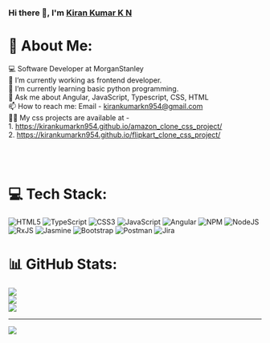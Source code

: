 ### Hi there 👋, I'm <a href="https://github.com/kirankumarkn954">Kiran Kumar K N</a>

# 💫 About Me:
💻 Software Developer at MorganStanley<br>🔭 I’m currently working as frontend developer.<br>🌱 I’m currently learning basic python programming.<br>💬 Ask me about Angular, JavaScript, Typescript, CSS, HTML<br>📫 How to reach me: Email - kirankumarkn954@gmail.com<br>👨‍💻 My css projects are available at - <br>    1. https://kirankumarkn954.github.io/amazon_clone_css_project/<br>   2. https://kirankumarkn954.github.io/flipkart_clone_css_project/<br><br><br><br>


# 💻 Tech Stack:
![HTML5](https://img.shields.io/badge/html5-%23E34F26.svg?style=for-the-badge&logo=html5&logoColor=white) 
![TypeScript](https://img.shields.io/badge/typescript-%23007ACC.svg?style=for-the-badge&logo=typescript&logoColor=white) 
![CSS3](https://img.shields.io/badge/css3-%231572B6.svg?style=for-the-badge&logo=css3&logoColor=white) 
![JavaScript](https://img.shields.io/badge/javascript-%23323330.svg?style=for-the-badge&logo=javascript&logoColor=%23F7DF1E) 
![Angular](https://img.shields.io/badge/angular-%23DD0031.svg?style=for-the-badge&logo=angular&logoColor=white) 
![NPM](https://img.shields.io/badge/NPM-%23000000.svg?style=for-the-badge&logo=npm&logoColor=white)
 ![NodeJS](https://img.shields.io/badge/node.js-6DA55F?style=for-the-badge&logo=node.js&logoColor=white)
 ![RxJS](https://img.shields.io/badge/rxjs-%23B7178C.svg?style=for-the-badge&logo=reactivex&logoColor=white)
 ![Jasmine](https://img.shields.io/badge/jasmine-%238A4182.svg?style=for-the-badge&logo=jasmine&logoColor=white)
 ![Bootstrap](https://img.shields.io/badge/bootstrap-%23563D7C.svg?style=for-the-badge&logo=bootstrap&logoColor=white) 
![Postman](https://img.shields.io/badge/Postman-FF6C37?style=for-the-badge&logo=postman&logoColor=white)
 ![Jira](https://img.shields.io/badge/jira-%230A0FFF.svg?style=for-the-badge&logo=jira&logoColor=white)
# 📊 GitHub Stats:
![](https://github-readme-stats.vercel.app/api?username=kirankumarkn954&theme=default&hide_border=false&include_all_commits=false&count_private=false)<br/>
![](https://github-readme-streak-stats.herokuapp.com/?user=kirankumarkn954&theme=default&hide_border=false)<br/>
![](https://github-readme-stats.vercel.app/api/top-langs/?username=kirankumarkn954&theme=default&hide_border=false&include_all_commits=false&count_private=false&layout=compact)


---
[![](https://visitcount.itsvg.in/api?id=kirankumarkn954&icon=0&color=0)](https://visitcount.itsvg.in)

<!-- Proudly created with GPRM ( https://gprm.itsvg.in ) -->
